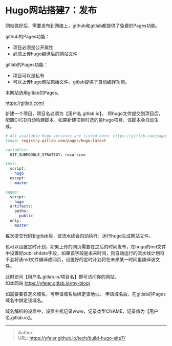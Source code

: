 # Hugo网站搭建7：发布



网站做好后，需要发布到网络上，github和gitlab都提供了免费的Pages功能。

github的Pages功能：
* 项目必须是公开属性
* 必须上传hugo编译后的网站文件

gitlab的Pages功能：
* 项目可以是私有  
* 可以上传hugo网站原始文件，gitlab提供了自动编译功能。


本网站选用gitlab的Pages。  

https://gitlab.com/

新建一个项目，项目名必须为【用户名.gitlab.io】。 
将hugo文件提交到项目后，配置CI/CD自动构建脚本，如果新建项目时选的是hugo项目，该脚本会自动生成。
```makefile
# All available Hugo versions are listed here: https://gitlab.com/pages/hugo/container_registry
image: registry.gitlab.com/pages/hugo:latest

variables:
  GIT_SUBMODULE_STRATEGY: recursive

test:
  script:
  - hugo
  except:
  - master

pages:
  script:
  - hugo
  artifacts:
    paths:
    - public
  only:
  - master
```

每次提交代码到gitlab后，该流水线会自动执行，运行hugo生成网站文件。  


也可以设置定时计划，如果上传的网页需要在之后的时间发布，在hugo的md文件中设置好publishdate字段，如果该字段是未来时间，则自动运行的流水线计划将不会将该md文件编译成网页，设置好的定时计划将在未来某一时间里编译该文件。  


此时访问【用户名.gitlab.io/项目名】即可访问你的网站。  
如本网站 https://yfeier.gitlab.io/my-blog/


如需要要自定义域名，可申请域名后绑定该地址。
申请域名后，在gitlab的Pages域名中绑定该域名。  

域名解析的设置中，设置主机记录www，记录类型CNAME，记录值为【用户名.gitlab.io】。



---

> Author:   
> URL: https://yfeier.github.io/tech/build-hugo-site7/  

